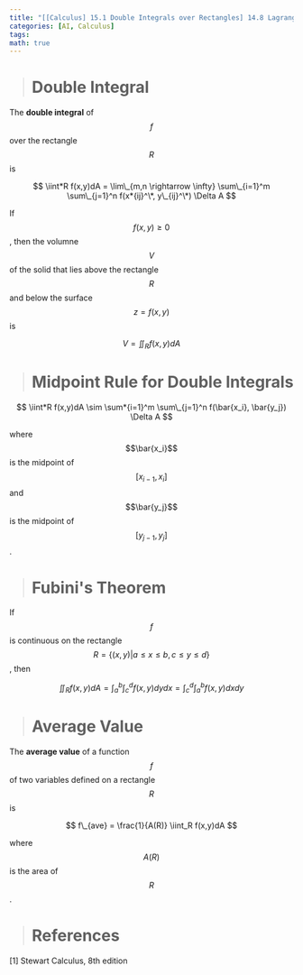 ```yaml
---
title: "[[Calculus] 15.1 Double Integrals over Rectangles] 14.8 Lagrange Multipliers"
categories: [AI, Calculus]
tags: 
math: true
---
```



> # Double Integral

The **double integral** of $$f$$ over the rectangle $$R$$ is

$$ \iint*R f(x,y)dA = \lim\_{m,n \rightarrow \infty} \sum\_{i=1}^m \sum\_{j=1}^n f(x*{ij}^\*, y\_{ij}^\*) \Delta A $$

If $$f(x,y) \geq 0$$, then the volumne $$V$$ of the solid that lies above the rectangle $$R$$ and below the surface $$z=f(x,y)$$ is

$$ V = \iint_R f(x,y)dA $$

> # Midpoint Rule for Double Integrals

$$ \iint*R f(x,y)dA \sim \sum*{i=1}^m \sum\_{j=1}^n f(\bar{x_i}, \bar{y_j}) \Delta A $$

where $$\bar{x_i}$$ is the midpoint of $$[x_{i-1},x_i]$$ and $$\bar{y_j}$$ is the midpoint of $$[y_{j-1},y_j]$$.

> # Fubini's Theorem

If $$f$$ is continuous on the rectangle $$R=\{ (x,y) \vert a \leq x \leq b, c \leq y \leq d \}$$, then

$$ \iint_R f(x,y)dA = \int_a^b \int_c^d f(x,y)dydx = \int_c^d \int_a^bf(x,y)dxdy $$

> # Average Value

The **average value** of a function $$f$$ of two variables defined on a rectangle $$R$$ is

$$ f\_{ave} = \frac{1}{A(R)} \iint_R f(x,y)dA $$

where $$A(R)$$ is the area of $$R$$.

> # References

[1] Stewart Calculus, 8th edition

